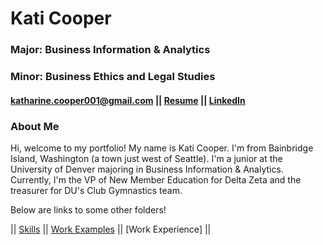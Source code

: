 # Kati Cooper
### Major: Business Information & Analytics
### Minor: Business Ethics and Legal Studies
#### katharine.cooper001@gmail.com || [Resume](Cooper_Resume_.pdf) || [LinkedIn](https://www.linkedin.com/in/katharine-cooper/)
### About Me
Hi, welcome to my portfolio! My name is Kati Cooper. I'm from Bainbridge Island, Washington (a town just west of Seattle). I'm a junior at the University of Denver majoring in Business Information & Analytics. Currently, I'm the VP of New Member Education for Delta Zeta and the treasurer for DU's Club Gymnastics team.

Below are links to some other folders!

|| [Skills](Skills/Skills.md) || [Work Examples](WorkExamples/WorkExamples.md) || [Work Experience] || 
<!--
**katicooper/KatiCooper** is a ✨ _special_ ✨ repository because its `README.md` (this file) appears on your GitHub profile.

Here are some ideas to get you started:

- 🔭 I’m currently working on ...
- 🌱 I’m currently learning ...
- 👯 I’m looking to collaborate on ...
- 🤔 I’m looking for help with ...
- 💬 Ask me about ...
- 📫 How to reach me: ...
- 😄 Pronouns: ...
- ⚡ Fun fact: ...
-->
